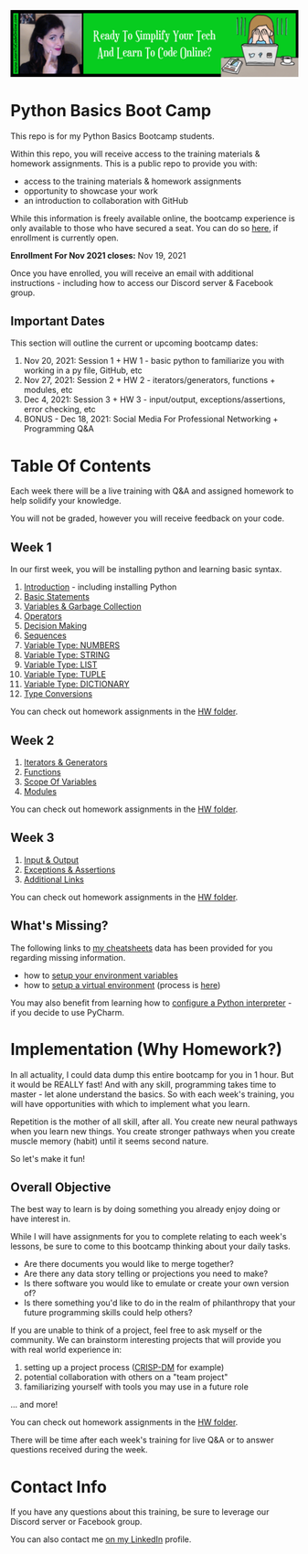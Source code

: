 <a href='https://www.learntocodeonline.com/'><img src='https://github.com/ProsperousHeart/TrainingUsingJupyter/blob/master/IMGs/learn-to-code-online.png?raw=true'></a>

# Python Basics Boot Camp

This repo is for my Python Basics Bootcamp students.

Within this repo, you will receive access to the training materials & homework assignments. This is a public repo to provide you with:
- access to the training materials & homework assignments
- opportunity to showcase your work
- an introduction to collaboration with GitHub

While this information is freely available online, the bootcamp experience is only available to those who have secured a seat. You can do so [here](https://prosperousheart.com/python-bootcamp), if enrollment is currently open.

**Enrollment For Nov 2021 closes:**  Nov 19, 2021

Once you have enrolled, you will receive an email with additional instructions - including how to access our Discord server & Facebook group.

## Important Dates

This section will outline the current or upcoming bootcamp dates:
1. Nov 20, 2021:  Session 1 + HW 1 - basic python to familiarize you with working in a py file, GitHub, etc
2. Nov 27, 2021:  Session 2 + HW 2 - iterators/generators, functions + modules, etc
3. Dec 4, 2021:  Session 3 + HW 3 - input/output, exceptions/assertions, error checking, etc
4. BONUS - Dec 18, 2021:  Social Media For Professional Networking + Programming Q&A

# Table Of Contents

Each week there will be a live training with Q&A and assigned homework to help solidify your knowledge.

You will not be graded, however you will receive feedback on your code.

## Week 1

In our first week, you will be installing python and learning basic syntax.

1. [Introduction](Week_1/Python_Basics_01_-_Introduction.ipynb) - including installing Python
2. [Basic Statements](Week_1/Python_Basics_02_-_Syntax_And_Basic_Statements.ipynb)
3. [Variables & Garbage Collection](Week_1/Python_Basics_03_-_Variables_&_Garbage_Collection.ipynb)
4. [Operators](Week_1/Python_Basics_04_-_Operators.ipynb)
5. [Decision Making](Week_1/Python_Basics_05_-_Decision_Making.ipynb)
6. [Sequences](Week_1/Python_Basics_06_-_Sequences.ipynb)
7. [Variable Type:  NUMBERS](Week_1/Python_Basics_07_-_Variable_Type_NUMBERS.ipynb)
8. [Variable Type:  STRING](Week_1/Python_Basics_08_-_Variable_Type_STRING.ipynb)
9. [Variable Type:  LIST](Week_1/Python_Basics_09_-_Variable_Type_LIST.ipynb)
10. [Variable Type:  TUPLE](Week_1/Python_Basics_10_-_Variable_Type_TUPLE.ipynb)
11. [Variable Type:  DICTIONARY](Week_1/Python_Basics_11_-_Variable_Type_DICTIONARY.ipynb)
12. [Type Conversions](Week_1/Python_Basics_12_-_Type_Conversions.ipynb)

You can check out homework assignments in the [HW folder](HW/).

## Week 2

1. [Iterators & Generators](Week_2/Python_Basics_13_-_Iterators_And_Generators.ipynb)
2. [Functions](Week_2/Python_Basics_14_-_Functions.ipynb)
3. [Scope Of Variables](Week_2/Python_Basics_15_-_Scope_Of_Variables.ipynb)
4. [Modules](Week_2/Python_Basics_16_-_Modules.ipynb)

You can check out homework assignments in the [HW folder](HW/).

## Week 3

1. [Input & Output](Week_3/Python_Basics_17_-_Input_&_Output.ipynb)
2. [Exceptions & Assertions](Week_3/Python_Basics_18_-_Exceptions_&_Assertions.ipynb)
3. [Additional Links](Week_3/Python_Basics_19_-_Additional_Links.ipynb)

You can check out homework assignments in the [HW folder](HW/).

## What's Missing?

The following links to [my cheatsheets](https://github.com/ProsperousHeart/cheatsheets) data has been provided for you regarding missing information.

- how to [setup your environment variables](https://github.com/ProsperousHeart/cheatsheets/blob/master/Processes/SetEnvVars.md)
- how to [setup a virtual environment](https://github.com/ProsperousHeart/cheatsheets/blob/master/Tools/VirtualEnvironments.md) (process is [here](https://github.com/ProsperousHeart/cheatsheets/blob/master/Processes/virtualenvs.md))

You may also benefit from learning how to [configure a Python interpreter](https://www.jetbrains.com/help/pycharm/configuring-python-interpreter.html#add-existing-interpreter) - if you decide to use PyCharm.

# Implementation (Why Homework?)

In all actuality, I could data dump this entire bootcamp for you in 1 hour. But it would be REALLY fast! And with any skill, programming takes time to master - let alone understand the basics. So with each week's training, you will have opportunities with which to implement what you learn.

Repetition is the mother of all skill, after all. You create new neural pathways when you learn new things. You create stronger pathways when you create muscle memory (habit) until it seems second nature.

So let's make it fun!

## Overall Objective

The best way to learn is by doing something you already enjoy doing or have interest in.

While I will have assignments for you to complete relating to each week's lessons, be sure to come to this bootcamp thinking about your daily tasks.
- Are there documents you would like to merge together?
- Are there any data story telling or projections you need to make?
- Is there software you would like to emulate or create your own version of?
- Is there something you'd like to do in the realm of philanthropy that your future programming skills could help others?

If you are unable to think of a project, feel free to ask myself or the community. We can brainstorm interesting projects that will provide you with real world experience in:
1. setting up a project process ([CRISP-DM](https://www.datascience-pm.com/crisp-dm-2/) for example)
2. potential collaboration with others on a "team project"
3. familiarizing yourself with tools you may use in a future role

... and more!

You can check out homework assignments in the [HW folder](HW/).

There will be time after each week's training for live Q&A or to answer questions received during the week.

# Contact Info

If you have any questions about this training, be sure to leverage our Discord server or Facebook group.

You can also contact me [on my LinkedIn](https://linkedin.com/in/kkeeton/) profile.
